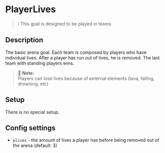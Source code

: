 # PlayerLives

> ℹ This goal is designed to be played in teams

## Description

The basic arena goal. Each team is composed by players who have individual lives. 
After a player has run out of lives, he is removed. The last team with standing players wins.

> 🚩 **Note:**  
> Players can lose lives because of external elements 
> (lava, falling, drowning, etc)

## Setup

There is no special setup.

## Config settings

- `plives` \- the amount of lives a player has before being removed out of the arena (default: 3)